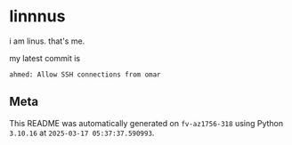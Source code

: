 # linnnus

i am linus. that's me.

my latest commit is

```
ahmed: Allow SSH connections from omar
```

## Meta

This README was automatically generated on `fv-az1756-318` using Python
`3.10.16` at `2025-03-17 05:37:37.590993`.
